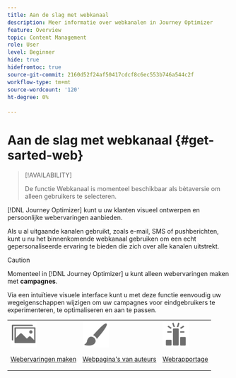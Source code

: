 ```yaml
---
title: Aan de slag met webkanaal
description: Meer informatie over webkanalen in Journey Optimizer
feature: Overview
topic: Content Management
role: User
level: Beginner
hide: true
hidefromtoc: true
source-git-commit: 2160d52f24af50417cdcf8c6ec553b746a544c2f
workflow-type: tm+mt
source-wordcount: '120'
ht-degree: 0%

---
```


# Aan de slag met webkanaal {#get-sarted-web}

>[!AVAILABILITY]
>
>De functie Webkanaal is momenteel beschikbaar als bètaversie om alleen gebruikers te selecteren.

[!DNL Journey Optimizer] kunt u uw klanten visueel ontwerpen en persoonlijke webervaringen aanbieden.

Als u al uitgaande kanalen gebruikt, zoals e-mail, SMS of pushberichten, kunt u nu het binnenkomende webkanaal gebruiken om een echt gepersonaliseerde ervaring te bieden die zich over alle kanalen uitstrekt.

>[!CAUTION]
>
>Momenteel in [!DNL Journey Optimizer] u kunt alleen webervaringen maken met **campagnes**.

Via een intuïtieve visuele interface kunt u met deze functie eenvoudig uw wegeigenschappen wijzigen om uw campagnes voor eindgebruikers te experimenteren, te optimaliseren en aan te passen.

<!--
[Learn more on web channel in this video](#video)
-->

<table>
<tr>
<td><img src="../assets/do-not-localize/icon_assets.svg" width="60px"><p><a href="create-web.md">Webervaringen maken</a></p></td>
<td><img src="../assets/do-not-localize/icon_design.svg" width="60px"><p><a href="author-web.md">Webpagina's van auteurs</a></p></td>
<td><img src="../assets/do-not-localize/monitor.svg" width="60px"><p><a href="web-report.md">Webrapportage</a></p></td>
</tr>
</table>

<!--
## How-to video{#video}

The video below shows how to 

>[!VIDEO]()
-->
